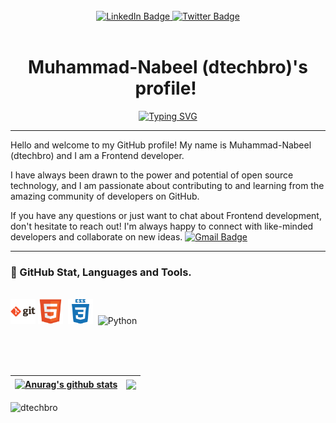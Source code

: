 <div id="header" align="center">
  <img src="https://media.giphy.com/media/M9gbBd9nbDrOTu1Mqx/giphy.gif" width="100" alt=""/>



<div id="badges">
  <a href="https://www.linkedin.com/in/olaoye-md-nabeel">
    <img src="https://img.shields.io/badge/LinkedIn-blue?style=for-the-badge&logo=linkedin&logoColor=white" alt="LinkedIn Badge"/>
  </a>
  <a href="https://twitter.com/dtechbro">
    <img src="https://img.shields.io/badge/Twitter-blue?style=for-the-badge&logo=twitter&logoColor=white" alt="Twitter Badge"/>
  </a>
</div>

<img src="https://komarev.com/ghpvc/?username=Developer-in-Tech&style=flat-square&color=blue" alt=""/>
  
<h1>
  <!-- Welcome to --> Muhammad-Nabeel (dtechbro)'s profile!
  <img src="https://media.giphy.com/media/hvRJCLFzcasrR4ia7z/giphy.gif" width="30px" alt=""/>
</h1>
  <a href="https://git.io/typing-svg"><img src="https://readme-typing-svg.herokuapp.com?font=Roboto&pause=1000&color=blue&background=000000&center=true&vCenter=true&width=435&lines=Frontend+Developer+;Always+Love+learning+new+things;+Experienced+UI%2FUX+Designer+;New+to+Python" alt="Typing SVG" /></a>
  
</div>

---
Hello and welcome to my GitHub profile! My name is Muhammad-Nabeel (dtechbro) and I am a Frontend developer.

I have always been drawn to the power and potential of open source technology, and I am passionate about contributing to and learning from the amazing community of developers on GitHub.

If you have any questions or just want to chat about Frontend development, don't hesitate to reach out! I'm always happy to connect with like-minded developers and collaborate on new ideas. [![Gmail Badge](https://img.shields.io/badge/--white?style=flat&logo=Gmail&logoColor=red)](mailto:princeakinola05@gmail.com)

---
### 🔩 GitHub Stat, Languages and Tools.

<br>
<div>
  <img src="https://raw.githubusercontent.com/devicons/devicon/1119b9f84c0290e0f0b38982099a2bd027a48bf1/icons/git/git-original-wordmark.svg" title="Git" alt="Git" width="40" height="40" />
  <img src="https://raw.githubusercontent.com/devicons/devicon/1119b9f84c0290e0f0b38982099a2bd027a48bf1/icons/html5/html5-original.svg" alt="HTML" width="40" height="40"/>&nbsp;
  <img src="https://raw.githubusercontent.com/devicons/devicon/1119b9f84c0290e0f0b38982099a2bd027a48bf1/icons/css3/css3-plain-wordmark.svg"  title="CSS3" alt="CSS" width="40" height="40"/>&nbsp;
  <img src="https://camo.githubusercontent.com/fc4cab9ccd5e6e62ac62dbb5aab11a9e5507b438c42cc82363ce184cbe1ccdaa/68747470733a2f2f75706c6f61642e77696b696d656469612e6f72672f77696b6970656469612f636f6d6d6f6e732f7468756d622f632f63332f507974686f6e2d6c6f676f2d6e6f746578742e7376672f3230303070782d507974686f6e2d6c6f676f2d6e6f746578742e7376672e706e67" title="Python" alt="Python" width="40" height="40"/>&nbsp;

</div>


<br><br><br>

| <a href="https://github.com/anuraghazra/github-readme-stats"><img align="center" src="https://github-readme-stats.vercel.app/api?username=Developer-in-Tech&show_icons=true&include_all_commits=true&theme=buefy&hide_border=true" alt="Anurag's github stats" /></a> | <a href="https://github.com/anuraghazra/github-readme-stats"><img align="center" src="https://github-readme-stats.vercel.app/api/top-langs/?username=Developer-in-Tech&layout=compact&theme=buefy&hide_border=true" /></a> |
| ------------- | ------------- |
<img align="center" src="https://github-readme-streak-stats.herokuapp.com/?user=Developer-in-Tech&theme=light" alt="dtechbro" />







<!-- <img src="https://media.giphy.com/media/dWesBcTLavkZuG35MI/giphy.gif" width="600" height="300" alt=""/> -->

<!-- <h1 align="center">Hi 👋, I'm Muhammad-Nabeel (dtechbro)</h1>
<h3 align="center">A top-tier Frontend Developer </h3> 
<img src="https://media.giphy.com/media/dWesBcTLavkZuG35MI/giphy.gif" width="600" height="300" alt=""/> -->

<!-- #### Top Repositories
<a href="https://github.com/anuraghazra/github-readme-stats">
  <img align="center" src="https://github-readme-stats.vercel.app/api/pin/?username=Developer-in-Tech&repo=github-readme-stats&theme=buefy" />
</a>
<a href="https://github.com/anuraghazra/anuraghazra.github.io">
  <img align="center" src="https://github-readme-stats.vercel.app/api/pin/?username=Developer-in-Tech&repo=anuraghazra.github.io&theme=buefy" />
</a> -->

<!---
Developer-in-Tech/Developer-in-Tech is a ✨ special ✨ repository because its `README.md` (this file) appears on your GitHub profile.
You can click the Preview link to take a look at your changes.

- 👋 Hi, I’m @Developer-in-Tech
- 👀 I’m interested in Programming and Designing...
- 🌱 I’m currently learning C programming language...
- 💞️ I’m looking to collaborate on problem solving projects...
- 📫 How to reach me on twitter https://twitter.com/dtechbro...

[![Anurag's GitHub stats](https://github-readme-stats.vercel.app/api?username=Developer-in-Tech)](https://github.com/anuraghazra/github-readme-stats)
[![Top Langs](https://github-readme-stats.vercel.app/api/top-langs/?username=Developer-in-Tech&layout=compact)](https://github.com/anuraghazra/github-readme-stats)
[![Top Langs](https://github-readme-stats.vercel.app/api/top-langs/?username=Developer-in-Tech)](https://github.com/anuraghazra/github-readme-stats)
<a href="https://www.hackerrank.com/koleajeolayinka">
    <img src="https://img.shields.io/badge/hackerrank-white?style=for-the-badge&logo=hackerrank&logoColor=green" alt="medium Badge"/>
</a>
--->
